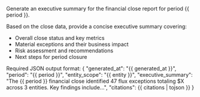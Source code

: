 Generate an executive summary for the financial close report for period {{ period }}.

Based on the close data, provide a concise executive summary covering:
- Overall close status and key metrics  
- Material exceptions and their business impact
- Risk assessment and recommendations
- Next steps for period closure

Required JSON output format:
{
  "generated_at": "{{ generated_at }}",
  "period": "{{ period }}",
  "entity_scope": "{{ entity }}",
  "executive_summary": "The {{ period }} financial close identified 47 flux exceptions totaling $X across 3 entities. Key findings include...",
  "citations": {{ citations | tojson }}
}
